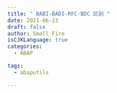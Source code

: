 ```yaml
---
title: " BABI-BADI-RFC-BDC 区别 "
date: 2021-06-23
draft: false
author: Small Fire
isCJKLanguage: true
categories: 
  - ABAP

tags: 
  - abaputils 

---
```




